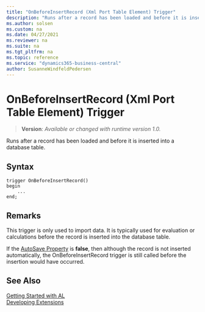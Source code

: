 ```yaml
---
title: "OnBeforeInsertRecord (Xml Port Table Element) Trigger"
description: "Runs after a record has been loaded and before it is inserted into a database table."
ms.author: solsen
ms.custom: na
ms.date: 04/27/2021
ms.reviewer: na
ms.suite: na
ms.tgt_pltfrm: na
ms.topic: reference
ms.service: "dynamics365-business-central"
author: SusanneWindfeldPedersen
---
```

[//]: # (START>DO_NOT_EDIT)
[//]: # (IMPORTANT:Do not edit any of the content between here and the END>DO_NOT_EDIT.)
[//]: # (Any modifications should be made in the .xml files in the ModernDev repo.)

# OnBeforeInsertRecord (Xml Port Table Element) Trigger
> **Version**: _Available or changed with runtime version 1.0._

Runs after a record has been loaded and before it is inserted into a database table.


## Syntax
```
trigger OnBeforeInsertRecord()
begin
    ...
end;
```



[//]: # (IMPORTANT: END>DO_NOT_EDIT)

## Remarks  
 This trigger is only used to import data. It is typically used for evaluation or calculations before the record is inserted into the database table.  
  
 If the [AutoSave Property](../../properties/devenv-autosave-property.md) is **false**, then although the record is not inserted automatically, the OnBeforeInsertRecord trigger is still called before the insertion would have occurred.  

## See Also  
[Getting Started with AL](../../devenv-get-started.md)  
[Developing Extensions](../../devenv-dev-overview.md)  
